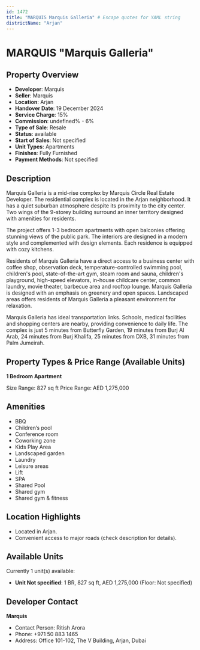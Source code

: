 ```yaml
---
id: 1472
title: "MARQUIS Marquis Galleria" # Escape quotes for YAML string
districtName: "Arjan"
---
```


# MARQUIS "Marquis Galleria"

## Property Overview
- **Developer**: Marquis
- **Seller**: Marquis
- **Location**: Arjan
- **Handover Date**: 19 December 2024
- **Service Charge**: 15%
- **Commission**: undefined% - 6%
- **Type of Sale**: Resale
- **Status**: available
- **Start of Sales**: Not specified
- **Unit Types**: Apartments
- **Finishes**: Fully Furnished
- **Payment Methods**: Not specified

## Description
Marquis Galleria is a mid-rise complex by Marquis Circle Real Estate Developer. The residential complex is located in the Arjan neighborhood. It has a quiet suburban atmosphere despite its proximity to the city center. Two wings of the 9-storey building surround an inner territory designed with amenities for residents.

The project offers 1-3 bedroom apartments with open balconies offering stunning views of the public park. The interiors are designed in a modern style and complemented with design elements. Each residence is equipped with cozy kitchens.

Residents of Marquis Galleria have a direct access to a business center with coffee shop, observation deck, temperature-controlled swimming pool, children's pool, state-of-the-art gym, steam room and sauna, children's playground, high-speed elevators, in-house childcare center, common laundry, movie theater, barbecue area and rooftop lounge. Marquis Galleria is designed with an emphasis on greenery and open spaces. Landscaped areas offers residents of Marquis Galleria a pleasant environment for relaxation.

Marquis Galleria has ideal transportation links. Schools, medical facilities and shopping centers are nearby, providing convenience to daily life. The complex is just 5 minutes from Butterfly Garden, 19 minutes from Burj Al Arab, 24 minutes from Burj Khalifa, 25 minutes from DXB, 31 minutes from Palm Jumeirah.

## Property Types & Price Range (Available Units)
**1 Bedroom Apartment**

Size Range: 827 sq ft
Price Range: AED 1,275,000

## Amenities
- BBQ
- Children’s pool
- Conference room
- Coworking zone
- Kids Play Area
- Landscaped garden
- Laundry
- Leisure areas
- Lift
- SPA
- Shared Pool
- Shared gym
- Shared gym & fitness

## Location Highlights
- Located in Arjan.
- Convenient access to major roads (check description for details).

## Available Units
Currently 1 unit(s) available:
- **Unit Not specified**: 1 BR, 827 sq ft, AED 1,275,000 (Floor: Not specified)

## Developer Contact
**Marquis**
- Contact Person: Ritish Arora
- Phone: +971 50 883 1465
- Address: Office 101-102, The V Building, Arjan, Dubai
